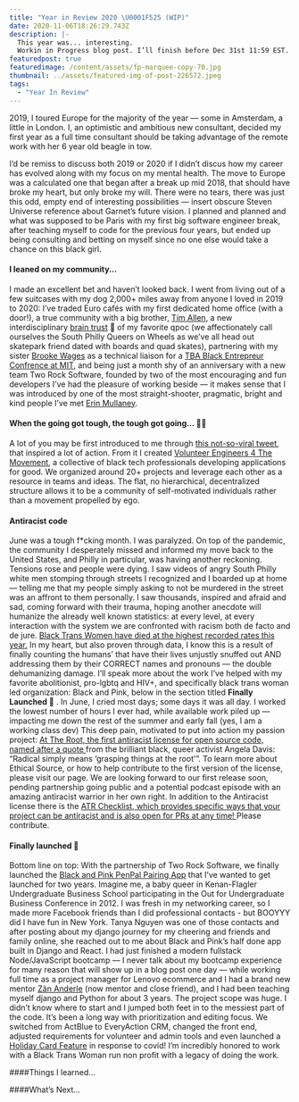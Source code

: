 ```yaml
---
title: "Year in Review 2020 \U0001F525 (WIP)"
date: 2020-11-06T18:26:29.743Z
description: |-
  This year was... interesting. 
  Workin in Progress blog post. I’ll finish before Dec 31st 11:59 EST.
featuredpost: true
featuredimage: /content/assets/fp-marquee-copy-70.jpg
thumbnail: ../assets/featured-img-of-post-226572.jpeg
tags:
  - "Year In Review"
---
```

2019, I toured Europe for the majority of the year — some in Amsterdam, a little in London. I, an optimistic and ambitious new consultant, decided my first year as a full time consultant should be taking advantage of the remote work with her 6 year old beagle in tow.

I’d be remiss to discuss both 2019 or 2020 if I didn’t discus how my career has evolved along with my focus on my mental health. The move to Europe was a calculated one that began after a break up mid 2018, that should have broke my heart, but only broke my will. There were no tears, there was just this odd, empty end of interesting possibilities — insert obscure Steven Universe reference about Garnet’s future vision. I planned and planned and what was supposed to be Paris with my first big software engineer break, after teaching myself to code for the previous four years, but ended up being consulting and betting on myself since no one else would take a chance on this black girl. 

#### I leaned on my community...

I made an excellent bet and haven’t looked back. I went from living out of a few suitcases with my dog 2,000+ miles away from anyone I loved in 2019 to 2020: I’ve traded Euro cafés with my first dedicated home office (with a door!), a true community with a big brother, [Tim Allen](https://glittertech.dev), a new interdisciplinary [brain trust](https://glittertech.dev/braintrust) 🧠 of my favorite qpoc (we affectionately call ourselves the South Philly Queers on Wheels as we’ve all head out skatepark friend dated with boards and quad skates), partnering with my sister [Brooke Wages](https://glittertech.dev) as a technical liaison for a [TBA Black Entrepreur Confrence at MIT](https://glittertech.dev), and being just a month shy of an anniversary with a new team Two Rock Software, founded by two of the most encouraging and fun developers I’ve had the pleasure of working beside — it makes sense that I was introduced by one of the most straight-shooter, pragmatic, bright and kind people I’ve met [Erin Mullaney](https://glittertech.dev).

#### When the going got tough, the tough got going... 💪🏾

A lot of you may be first introduced to me through [this not-so-viral tweet](https://twitter.com/ve4tm/status/1321641275704152064?s=21), that inspired a lot of action. From it I created [Volunteer Engineers 4 The Movement](https://ve4tm.dev), a collective of black tech professionals developing applications for good. We organized around 20+ projects and leverage each other as a resource in teams and ideas. The flat, no hierarchical, decentralized structure allows it to be a community of self-motivated individuals rather than a movement propelled by ego. 

#### Antiracist code

June was a tough f*cking month. I was paralyzed. On top of the pandemic, the community I desperately missed and informed my move back to the United States, and Philly in particular, was having another reckoning. Tensions rose and people were dying. I saw videos of angry South Philly white men stomping through streets I recognized and I boarded up at home — telling me that my people simply asking to not be murdered in the street was an affront to them personally. I saw thousands, inspired and afraid and sad, coming forward with their trauma, hoping another anecdote will humanize the already well known statistics: at every level, at every interaction with the system we are confronted with racism both de facto and de jure. [Black Trans Women have died at the highest recorded rates this year.](https://glittertech.dev) In my heart, but also proven through data, I know this is a result of finally counting the humans’ that have their lives unjustly snuffed out AND addressing them by their CORRECT names and pronouns — the double dehumanizing damage. I’ll speak more about the work I’ve helped with my favorite abolitionist, pro-lgbtq and HIV+, and specifically black trans woman led organization: Black and Pink, below in the section titled **Finally Launched 🚀** .  In June, I cried most days; some days it was all day. I worked the lowest number of hours I ever had, while available work piled up — impacting me down the rest of the summer and early fall (yes, I am a working class dev) This deep pain, motivated to put into action my passion project: [At The Root, the first antiracist license for open source code, named after a quote ](https://attheroot.dev)from the brilliant black, queer activist Angela Davis: “Radical simply means ‘grasping things at the root’”. To learn more about Ethical Source, or how to help contribute to the first version of the license, please visit our page. We are looking forward to our first release soon, pending partnership going public and a potential podcast episode with an amazing antiracist warrior in her own right. In addition to the Antiracist license there is the [ATR Checklist, which provides specific ways that your project can be antiracist and is also open for PRs at any time! ](https://attheroot.dev)Please contribute.

#### Finally launched 🚀 

Bottom line on top: With the partnership of Two Rock Software, we finally launched the [Black and Pink PenPal Pairing App](https://www.blackandpinkpenpals.org) that I’ve wanted to get launched for two years. Imagine me, a baby queer in Kenan-Flagler Undergraduate Business School participating in the Out for Undergraduate Business Conference in 2012. I was fresh in my networking career, so I made more Facebook friends than I did professional contacts - but BOOYYY did I have fun in New York. Tanya Nguyen was one of those contacts and after posting about my django journey for my cheering and friends and family online, she reached out to me about Black and Pink’s half done app built in Django and React. I had just finished a modern fullstack Node/JavaScript bootcamp — I never talk about my bootcamp experience for many reason that will show up in a blog post one day — while working full time as a project manager for Lenovo ecommerce and I had a brand new mentor [Zân Anderle](https://glittertech.dev) (now mentor and close friend), and I had been teaching myself django and Python for about 3 years. The project scope was huge. I didn’t know where to start and I jumped both feet in to the messiest part of the code. It’s been a long way with prioritization and editing focus. We switched from ActBlue to EveryAction CRM, changed the front end, adjusted requirements for volunteer and admin tools and even launched a [Holiday Card Feature](https://glittertech.dev) in response to covid! I’m incredibly honored to work with a Black Trans Woman run non profit with a legacy of doing the work. 

####Things I learned...

####What’s Next...
